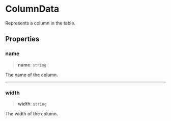 # ColumnData

Represents a column in the table.

## Properties

### name

> **name**: `string`

The name of the column.

***

### width

> **width**: `string`

The width of the column.
